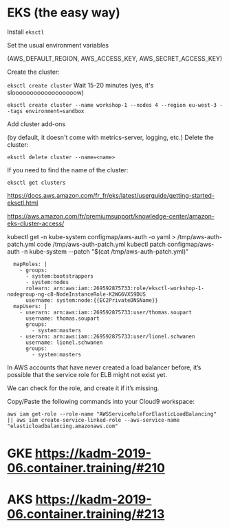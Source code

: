 # EKS (the easy way)
Install `eksctl`

Set the usual environment variables

(AWS_DEFAULT_REGION, AWS_ACCESS_KEY, AWS_SECRET_ACCESS_KEY)

Create the cluster:

`eksctl create cluster`
Wait 15-20 minutes (yes, it's sloooooooooooooooooow)

```
eksctl create cluster --name workshop-1 --nodes 4 --region eu-west-3 --tags environment=sandbox
```


Add cluster add-ons

(by default, it doesn't come with metrics-server, logging, etc.)
Delete the cluster:

```
eksctl delete cluster --name=<name>
```
If you need to find the name of the cluster:

```
eksctl get clusters
```

https://docs.aws.amazon.com/fr_fr/eks/latest/userguide/getting-started-eksctl.html


https://aws.amazon.com/fr/premiumsupport/knowledge-center/amazon-eks-cluster-access/

kubectl get -n kube-system configmap/aws-auth -o yaml > /tmp/aws-auth-patch.yml
code /tmp/aws-auth-patch.yml
kubectl patch configmap/aws-auth -n kube-system --patch "$(cat /tmp/aws-auth-patch.yml)"

```
  mapRoles: |
    - groups:
      - system:bootstrappers
      - system:nodes
      rolearn: arn:aws:iam::269592875733:role/eksctl-workshop-1-nodegroup-ng-c8-NodeInstanceRole-K2WG6VX59DUS
      username: system:node:{{EC2PrivateDNSName}}
  mapUsers: |
    - userarn: arn:aws:iam::269592875733:user/thomas.soupart
      username: thomas.soupart
      groups:
        - system:masters
    - userarn: arn:aws:iam::269592875733:user/lionel.schwanen
      username: lionel.schwanen
      groups:
        - system:masters
```

In AWS accounts that have never created a load balancer before, it’s possible that the service role for ELB might not exist yet.

We can check for the role, and create it if it’s missing.

Copy/Paste the following commands into your Cloud9 workspace:
```
aws iam get-role --role-name "AWSServiceRoleForElasticLoadBalancing" || aws iam create-service-linked-role --aws-service-name "elasticloadbalancing.amazonaws.com"
```

# GKE https://kadm-2019-06.container.training/#210
# AKS https://kadm-2019-06.container.training/#213

